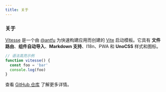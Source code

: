 ```yaml
---
title: 关于
---
```


<div class="text-center">
  <!-- 你可以在 Markdown 中使用 Vue 组件 -->
  <div i-carbon-dicom-overlay class="text-4xl -mb-6 m-auto" />
  <h3>关于</h3>
</div>

[Vitesse](https://github.com/antfu/vitesse) 是一个由 [@antfu](https://github.com/antfu) 为快速构建应用而创建的 [Vite](https://github.com/vitejs/vite) 启动模板。它具有 **文件路由**、**组件自动导入**、**Markdown 支持**、I18n、PWA 和 **UnoCSS** 样式和图标。

```js
// 语法高亮示例
function vitesse() {
  const foo = 'bar'
  console.log(foo)
}
```

查看 [GitHub 仓库](https://github.com/antfu/vitesse) 了解更多详情。
